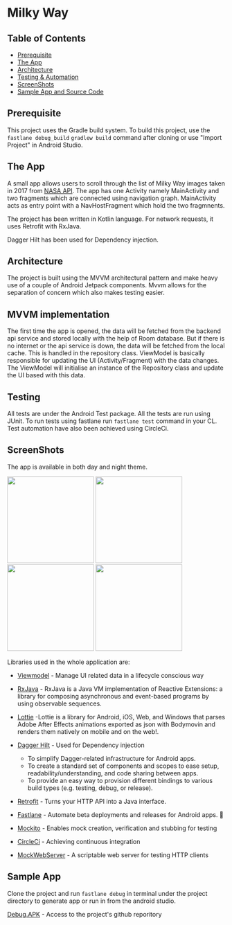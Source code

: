 # Milky Way


## Table of Contents

- [Prerequisite](#prerequisite)
- [The App](#theapp)
- [Architecture](#architecture)
- [Testing & Automation](#testing)
- [ScreenShots](#screenshots)
- [Sample App and Source Code](#sampleappandsourcecode)

## Prerequisite

This project uses the Gradle build system. To build this project, use the `fastlane debug_build`
`gradlew build` command after cloning or use "Import Project" in Android Studio.

## The App

A small app allows users to scroll through the list of Milky Way images taken in 2017 from  [NASA API](https://images.nasa.gov/docs/images.nasa.gov_api_docs.pdf).
The app has one Activity namely MainActivity and two fragments which are connected using navigation graph. MainActivity acts as entry point with a NavHostFragment which hold the two fragmnents.

The project has been written in Kotlin language. For network requests, it uses Retrofit with RxJava.

Dagger Hilt has been used for Dependency injection.

## Architecture
The project is built using the MVVM architectural pattern and make heavy use of a couple of Android Jetpack components. Mvvm allows for the separation of concern which also makes testing easier.


## MVVM implementation
The first time the app is opened, the data will be fetched from the backend api service and stored locally with 
the help of Room database.
But if there is no internet or the api service is down, the data will be fetched from the local cache.
This is handled in the repository class.
ViewModel is basically responsible for updating the UI (Activity/Fragment) with the data changes.
The ViewModel will initialise an instance of the Repository class and update the UI based with this data.



## Testing
All tests are under the Android Test package. All the tests are run using JUnit.
To run tests using fastlane run `fastlane test` command in your CL.
Test automation have also been achieved using CircleCi.

## ScreenShots


The app is available in both day and night theme.


<img src="https://user-images.githubusercontent.com/47601553/188320273-43024d8d-87f0-4e07-88e6-30df51525b51.jpg" width="200" style="max-width:100%;"> <img src="https://user-images.githubusercontent.com/47601553/188320309-78dad7d5-408b-46c7-86c9-36b08b9c2e31.jpg" width="200" style="max-width:100%;">   <img src="https://user-images.githubusercontent.com/47601553/188320401-eaf3fc67-290b-4ca7-a05f-abd1d8561d0c.jpg" width="200" style="max-width:100%;">  <img src="https://user-images.githubusercontent.com/47601553/188320392-60cc96e4-0762-4cd4-ac4a-1051c96a3ec3.jpg" width="200" style="max-width:100%;"> 

Libraries used in the whole application are:

- [Viewmodel](https://developer.android.com/topic/libraries/architecture/viewmodel) - Manage UI related data in a lifecycle conscious way 
- [RxJava](https://github.com/ReactiveX/RxJava) - RxJava is a Java VM implementation of Reactive Extensions: a library for composing asynchronous and event-based programs by using observable sequences.
- [Lottie](http://airbnb.io/lottie/#/) -Lottie is a library for Android, iOS, Web, and Windows that parses Adobe After Effects animations exported as json with Bodymovin and renders them natively on mobile and on the web!.
- [Dagger Hilt](https://dagger.dev/hilt/) - Used for Dependency injection
    - To simplify Dagger-related infrastructure for Android apps.
    - To create a standard set of components and scopes to ease setup, readability/understanding, and code sharing between apps.
    - To provide an easy way to provision different bindings to various build types (e.g. testing, debug, or release).

- [Retrofit](https://square.github.io/retrofit/) - Turns your HTTP API into a Java interface.
- [Fastlane](https://docs.fastlane.tools/getting-started/android/setup/) -  Automate beta deployments and releases for Android apps. 🚀
- [Mockito](https://javadoc.io/doc/org.mockito/mockito-core/latest/org/mockito/Mockito.html) - Enables mock creation, verification and stubbing for testing
- [CircleCi](https://circleci.com/continuous-integration/) - Achieving continuous integration
- [MockWebServer](https://github.com/square/okhttp/tree/master/mockwebserver) - A scriptable web server for testing HTTP clients

## Sample App

Clone the project and run `fastlane debug` in terminal under the project directory to generate app or run in from the android studio.

[Debug.APK](https://drive.google.com/file/d/106ReAHeyjL4rIzjtcQdxODMs8fhRXPa2/view?usp=sharing) - Access to the project's github reporitory
